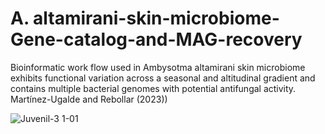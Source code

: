 # A. altamirani-skin-microbiome-Gene-catalog-and-MAG-recovery
Bioinformatic work flow used in Ambysotma altamirani skin microbiome exhibits functional variation across a seasonal and altitudinal gradient and contains multiple bacterial genomes with potential antifungal activity. Martínez-Ugalde and Rebollar (2023))

![Juvenil-3 1-01](https://github.com/EmanuelMartinez-Ugalde/A.-altamirani-skin-microbiome-Gene-catalog-and-MAG-recovery/assets/83722048/e41f52e7-95fc-42c7-9f1f-d3f6faa3bd59)
